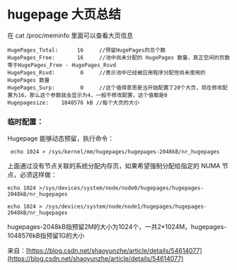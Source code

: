 # hugepage 大页总结

在 cat /proc/meminfo 里面可以查看大页信息

```
HugePages_Total:      16     //预留HugePages的总个数
HugePages_Free:       16     //池中尚未分配的 HugePages 数量，真正空闲的页数等于HugePages_Free - HugePages_Rsvd
HugePages_Rsvd:        0     //表示池中已经被应用程序分配但尚未使用的 HugePages 数量
HugePages_Surp:        0     //这个值得意思是当开始配置了20个大页，现在修改配置为16，那么这个参数就会显示为4，一般不修改配置，这个值都是0
Hugepagesize:    1048576 kB //每个大页的大小
```

### 临时配置：

Hugepage 能够动态预留，执行命令：

` echo 1024 > /sys/kernel/mm/hugepages/hugepages-2048kB/nr_hugepages`

上面通过没有节点关联的系统分配内存页，如果希望强制分配给指定的 NUMA 节点，必须这样做：

`echo 1024 >/sys/devices/system/node/node0/hugepages/hugepages-2048kB/nr_hugepages `

`echo 1024 > /sys/devices/system/node/node1/hugepages/hugepages-2048kB/nr_hugepages `

hugepages-2048kB指预留2M的大小为1024个，一共2*1024M，hugepages-1048576kB指预留1G的大小

来自：[https://blog.csdn.net/shaoyunzhe/article/details/54614077](https://blog.csdn.net/shaoyunzhe/article/details/54614077)
